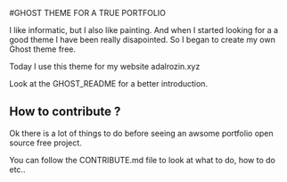 #GHOST THEME FOR A TRUE PORTFOLIO

 I like informatic, but I also like painting. And when I started looking for a a good theme I have been really disapointed. So I began to create my own Ghost theme free.

Today I use this theme for my website adalrozin.xyz

Look at the GHOST_README for a better introduction.

## How to contribute ?

Ok there is a lot of things to do before seeing an awsome portfolio open source free project.

You can follow the CONTRIBUTE.md file to look at what to do, how to do etc..